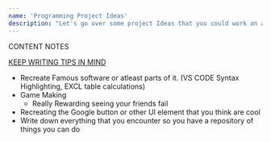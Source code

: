 ```yaml
---
name: 'Programming Project Ideas'
description: "Let's go over some project Ideas that you could work on and learn from."
---
```


CONTENT NOTES

[KEEP WRITING TIPS IN MIND](https://betterprogramming.pub/15-writing-lessons-on-how-to-improve-your-technical-articles-60609c40bea4)

- Recreate Famous software or atleast parts of it. (VS CODE Syntax Highlighting, EXCL table calculations)
- Game Making
  - Really Rewarding seeing your friends fail
- Recreating the Google button or other UI element that you think are cool
- Write down everything that you encounter so you have a repository of things you can do